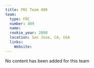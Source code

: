 ```yaml
---
title: FRC Team 409
team:
  type: FRC
  number: 409
  name: 
  rookie_year: 2000
  location: San Jose, CA, USA
  links:
    Website: 
---
```

No content has been added for this team